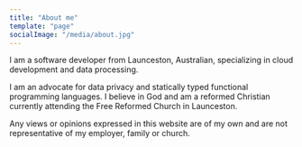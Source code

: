 ```yaml
---
title: "About me"
template: "page"
socialImage: "/media/about.jpg"
---
```


I am a software developer from Launceston, Australian, specializing in cloud development and data processing. 

I am an advocate for data privacy and statically typed functional programming languages. I believe in God and am a reformed Christian currently attending the Free Reformed Church in Launceston. 

Any views or opinions expressed in this website are of my own and are not representative of my employer, family or church.
